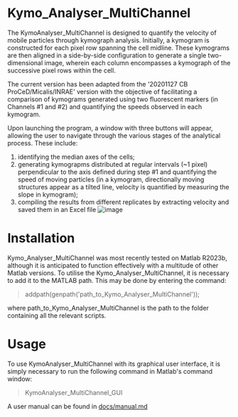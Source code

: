 # Kymo_Analyser_MultiChannel
The KymoAnalyser_MultiChannel is designed to quantify the velocity of mobile particles through kymograph analysis. Initially, a kymogram is constructed for each pixel row spanning the cell midline. These kymograms are then aligned in a side-by-side configuration to generate a single two-dimensional image, wherein each column encompasses a kymograph of the successive pixel rows within the cell. 

The current version has been adapted from the '20201127 CB ProCeD/Micalis/INRAE' version with the objective of facilitating a comparison of kymograms generated using two fluorescent markers (in Channels #1 and #2) and quantifying the speeds observed in each kymogram. 

Upon launching the program, a window with three buttons will appear, allowing the user to navigate through the various stages of the analytical process. These include: 
1. identifying the median axes of the cells; 
2. generating kymograpms distributed at regular intervals (~1 pixel) perpendicular to the axis defined during step #1 and quantifying the speed of moving particles (in a kymogram, directionally moving structures appear as a tilted line, velocity is quantified by measuring the slope in kymogram); 
3. compiling the results from different replicates by extracting velocity and saved them in an Excel file
![image](https://github.com/user-attachments/assets/d1af75a0-1b6d-4e2a-bcfd-e6714f685744)

# Installation

Kymo_Analyser_MultiChannel was most recently tested on Matlab R2023b, although it is anticipated to function effectively with a multitude of other Matlab versions. To utilise the Kymo_Analyser_MultiChannel, it is necessary to add it to the MATLAB path. This may be done by entering the command:

> addpath(genpath('path_to_Kymo_Analyser_MultiChannel'));

where path_to_Kymo_Analyser_MultiChannel is the path to the folder containing all the relevant scripts.

# Usage

To use KymoAnalyser_MultiChannel with its graphical user interface, it is simply necessary to run the following command in Matlab's command window:
> KymoAnalyser_MultiChannel_GUI

A user manual can be found in [docs/manual.md](docs/manual.md)        
